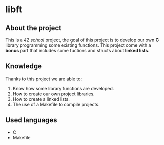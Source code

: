 # libft
## About the project
This is a *42 school* project, the goal of this project is to develop our own **C** library programming some existing functions. This project come with a **bonus** part that includes some fuctions and structs about **linked lists**.

## Knowledge
Thanks to this project we are able to:
1. Know how some library functions are developed.
2. How to create our own project libraries.
3. How to create a linked lists.
4. The use of a Makefile to compile projects.

## Used languages
- C
- Makefile
